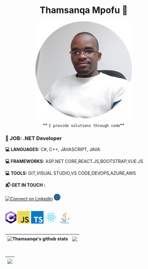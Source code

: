 <div align="center">
<h1>Thamsanqa Mpofu 👋</h1>
<img align="center" src="https://github.com/Thamue1892/Thamue1892/blob/main/IMG_20220606_113554(1)-modified.png" alt="thamsanqampofu" margin:4px />

** `I provide solutions through code`**

</div>
<div">

<h3>💎 JOB: .NET Developer </h3>

**💻 LANGUAGES:** C#, C++, JAVASCRIPT, JAVA

**💻 FRAMEWORKS:** ASP.NET CORE,REACT.JS,BOOTSTRAP,VUE.JS 

**💻 TOOLS:** GIT,VISUAL STUDIO,VS CODE,DEVOPS,AZURE,AWS

**:mailbox_with_mail: GET IN TOUCH :**  

   [![Connect on LinkedIn](https://img.shields.io/badge/--linkedin?label=LinkedIn&logo=LinkedIn&style=social)](https://www.linkedin.com/in/thamsanqa-mpofu/)   <a href="https://thami.co.za/">
  <img  alt="Thamsanqa Website" width="21px" src="https://github.com/Thamue1892/Thamue1892/blob/main/internet-svgrepo-com.svg" />
</a>

  <br />
<code><img height="40" alt="c#" src="https://github.com/Thamue1892/Thamue1892/blob/main/c--4.svg"></code>
<code><img height="40" alt="javascript" src="https://raw.githubusercontent.com/github/explore/80688e429a7d4ef2fca1e82350fe8e3517d3494d/topics/javascript/javascript.png"></code>
<code><img height="40" alt="typescript" src="https://raw.githubusercontent.com/github/explore/80688e429a7d4ef2fca1e82350fe8e3517d3494d/topics/typescript/typescript.png"></code>
<code><img height="40" alt="react" src="https://raw.githubusercontent.com/github/explore/80688e429a7d4ef2fca1e82350fe8e3517d3494d/topics/react/react.png"></code>
<code><img height="40" alt="java" src="https://github.com/Thamue1892/Thamue1892/blob/main/java-icon.svg"></code>    
<br />
<br />

| <img align="center" src="https://github-readme-stats.vercel.app/api?username=thamue1892&show_icons=true&show=prs_merged_percentage&hide_border=true&theme=radical" alt="Thamsanqa's github stats" />| <img height="220" align="center" src="https://github-readme-stats.vercel.app/api/top-langs/?username=thamue1892&layout=compact&theme=radical&hide_border=true" /> |
| ------------- | ------------- |
<br />

|<img align="center" height="565" src="https://github-readme-stats-tapo.vercel.app/api/wakatime?username=thaymes&theme=radical&hide_border=true&layout=compact&langs_count=15"/>|
| ------------- |


</div>
<!--
**Thamue1892/Thamue1892** is a ✨ _special_ ✨ repository because its `README.md` (this file) appears on your GitHub profile.

Here are some ideas to get you started:

- 🔭 I’m currently working on ...
- 🌱 I’m currently learning ...
- 👯 I’m looking to collaborate on ...
- 🤔 I’m looking for help with ...
- 💬 Ask me about ...
- 📫 How to reach me: ...
- 😄 Pronouns: ...
- ⚡ Fun fact: ...
-->
